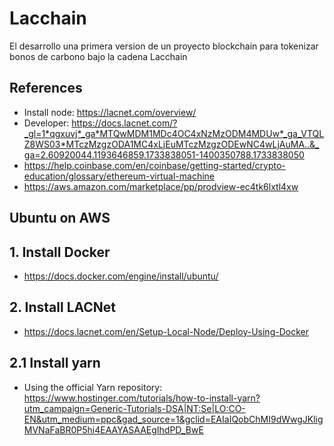 # Lacchain

El desarrollo una primera version de un proyecto blockchain para tokenizar bonos de carbono bajo la cadena Lacchain

## References

- Install node: <https://lacnet.com/overview/>
- Developer: <https://docs.lacnet.com/?_gl=1*qgxuvj*_ga*MTQwMDM1MDc4OC4xNzMzODM4MDUw*_ga_VTQLZ8WS03*MTczMzgzODA1MC4xLjEuMTczMzgzODEwNC4wLjAuMA..&_ga=2.60920044.1193646859.1733838051-1400350788.1733838050>
- <https://help.coinbase.com/en/coinbase/getting-started/crypto-education/glossary/ethereum-virtual-machine>
- <https://aws.amazon.com/marketplace/pp/prodview-ec4tk6lxtl4xw>

## Ubuntu on AWS

## 1. Install Docker

- <https://docs.docker.com/engine/install/ubuntu/>

## 2. Install LACNet

- <https://docs.lacnet.com/en/Setup-Local-Node/Deploy-Using-Docker>

## 2.1 Install yarn

- Using the official Yarn repository: <https://www.hostinger.com/tutorials/how-to-install-yarn?utm_campaign=Generic-Tutorials-DSA|NT:Se|LO:CO-EN&utm_medium=ppc&gad_source=1&gclid=EAIaIQobChMI9dWwgJKligMVNaFaBR0P5hi4EAAYASAAEgIhdPD_BwE>
